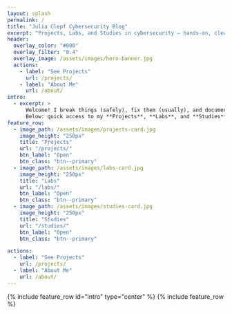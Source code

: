 ```yaml
---
layout: splash
permalink: /
title: "Julia Clepf Cybersecurity Blog"
excerpt: "Projects, Labs, and Studies in cybersecurity — hands-on, clear, and growing weekly."
header:
  overlay_color: "#000"
  overlay_filter: "0.4"
  overlay_image: /assets/images/hero-banner.jpg
  actions:
    - label: "See Projects"
      url: /projects/
    - label: "About Me"
      url: /about/
intro:
  - excerpt: >
      Welcome! I break things (safely), fix them (usually), and document the path.
      Below: quick access to my **Projects**, **Labs**, and **Studies**.
feature_row:
  - image_path: /assets/images/projects-card.jpg
    image_height: "250px"
    title: "Projects"
    url: "/projects/"
    btn_label: "Open"
    btn_class: "btn--primary"
  - image_path: /assets/images/labs-card.jpg
    image_height: "250px"
    title: "Labs"
    url: "/labs/"
    btn_label: "Open"
    btn_class: "btn--primary"
  - image_path: /assets/images/studies-card.jpg
    image_height: "250px"
    title: "Studies"
    url: "/studies/"
    btn_label: "Open"
    btn_class: "btn--primary"

actions:
  - label: "See Projects"
    url: /projects/
  - label: "About Me"
    url: /about/
---
```


{% include feature_row id="intro" type="center" %}
{% include feature_row %}
